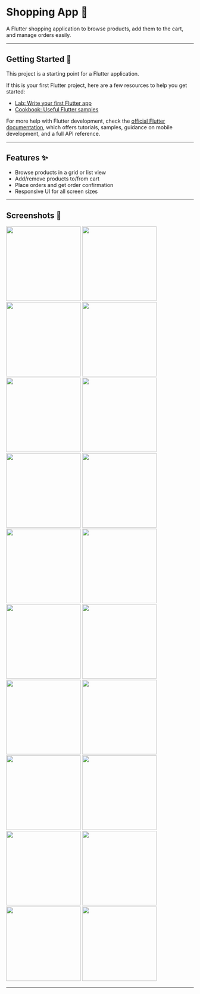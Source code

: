 # Shopping App 🛒

A Flutter shopping application to browse products, add them to the cart, and manage orders easily.

---

## Getting Started 🚀

This project is a starting point for a Flutter application.

If this is your first Flutter project, here are a few resources to help you get started:

- [Lab: Write your first Flutter app](https://docs.flutter.dev/get-started/codelab)
- [Cookbook: Useful Flutter samples](https://docs.flutter.dev/cookbook)

For more help with Flutter development, check the
[official Flutter documentation](https://docs.flutter.dev/), which offers tutorials, samples, guidance on mobile development, and a full API reference.

---

## Features ✨
- Browse products in a grid or list view
- Add/remove products to/from cart
- Place orders and get order confirmation
- Responsive UI for all screen sizes

---

## Screenshots 📱

<p float="left">
  <img src="assets/screen_shots/Screenshot_2025-09-28-07-58-36-206_com.example.shopping_app.jpg" width="200" />
  <img src="assets/screen_shots/Screenshot_2025-09-28-07-58-42-212_com.example.shopping_app.jpg" width="200" />
  <img src="assets/screen_shots/Screenshot_2025-09-28-07-58-45-552_com.example.shopping_app.jpg" width="200" />
  <img src="assets/screen_shots/Screenshot_2025-09-28-07-59-09-365_com.example.shopping_app.jpg" width="200" />
  <img src="assets/screen_shots/Screenshot_2025-09-28-07-59-35-882_com.example.shopping_app.jpg" width="200" />
  <img src="assets/screen_shots/Screenshot_2025-09-28-08-02-01-778_com.example.shopping_app.jpg" width="200" />
  <img src="assets/screen_shots/Screenshot_2025-09-28-08-02-08-529_com.example.shopping_app.jpg" width="200" />
  <img src="assets/screen_shots/Screenshot_2025-09-28-08-02-14-557_com.example.shopping_app.jpg" width="200" />
  <img src="assets/screen_shots/Screenshot_2025-09-28-08-02-37-006_com.example.shopping_app.jpg" width="200" />
  <img src="assets/screen_shots/Screenshot_2025-09-28-08-03-20-827_com.example.shopping_app.jpg" width="200" />
  <img src="assets/screen_shots/Screenshot_2025-09-28-08-03-27-508_com.example.shopping_app.jpg" width="200" />
  <img src="assets/screen_shots/Screenshot_2025-09-28-08-03-37-150_com.example.shopping_app.jpg" width="200" />
  <img src="assets/screen_shots/Screenshot_2025-09-28-08-03-42-672_com.example.shopping_app.jpg" width="200" />
  <img src="assets/screen_shots/Screenshot_2025-09-28-08-03-46-616_com.example.shopping_app.jpg" width="200" />
  <img src="assets/screen_shots/Screenshot_2025-09-28-08-03-52-729_com.example.shopping_app.jpg" width="200" />
  <img src="assets/screen_shots/Screenshot_2025-09-28-08-03-58-345_com.example.shopping_app.jpg" width="200" />
  <img src="assets/screen_shots/Screenshot_2025-09-28-08-04-03-402_com.example.shopping_app.jpg" width="200" />
  <img src="assets/screen_shots/Screenshot_2025-09-28-08-04-09-784_com.example.shopping_app.jpg" width="200" />
  <img src="assets/screen_shots/Screenshot_2025-09-28-08-04-21-614_com.example.shopping_app.jpg" width="200" />
  <img src="assets/screen_shots/Screenshot_2025-09-28-08-04-37-637_com.example.shopping_app.jpg" width="200" />
</p>


---

